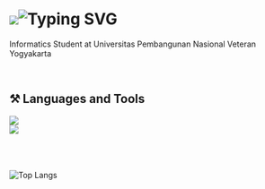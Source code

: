 <h1>
  <img src="https://readme-typing-svg.herokuapp.com/?
    <a href="https://git.io/typing-svg"><img src="https://readme-typing-svg.demolab.com?font=Source+Code+Pro&weight=600&size=30&pause=1000&color=F7EE31&random=false&width=435&lines=Hi%2C+Im+Hafizh+Akbar+!" alt="Typing SVG" /></a>
</h1>

<p>
  Informatics Student at Universitas Pembangunan Nasional Veteran Yogyakarta
</p>

<br/>

<h2>⚒️ Languages and Tools</h2>
<div>
    <img src="https://skillicons.dev/icons?i=html,css,javascript,cpp,python,java,mysql,php"/><br/>
    <img src="https://skillicons.dev/icons?i=vscode,figma,bootstrap" /><br>
</div>
<br/><br/><br/>

![Top Langs](https://github-readme-stats.vercel.app/api/top-langs/?username=FakesteP&theme=tokyonight)
